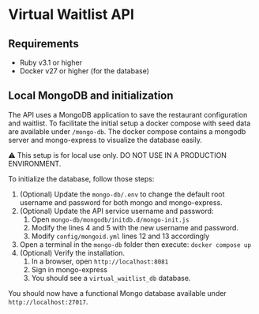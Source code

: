 # Virtual Waitlist API

## Requirements

- Ruby v3.1 or higher
- Docker v27 or higher (for the database)

## Local MongoDB and initialization

The API uses a MongoDB application to save the restaurant configuration and waitlist. To facilitate the initial setup
a docker compose with seed data are available under `/mongo-db`. The docker compose contains a mongodb server and 
mongo-express to visualize the database easily.

⚠️ This setup is for local use only. DO NOT USE IN A PRODUCTION ENVIRONMENT.

To initialize the database, follow those steps:

1. (Optional) Update the `mongo-db/.env` to change the default root username and password for both mongo and mongo-express.
2. (Optional) Update the API service username and password:
   1. Open `mongo-db/mongodb/initdb.d/mongo-init.js`
   2. Modify the lines 4 and 5 with the new username and password.
   3. Modify `config/mongoid.yml` lines 12 and 13 accordingly
3. Open a terminal in the `mongo-db` folder then execute: `docker compose up`
4. (Optional) Verify the installation.
   1. In a browser, open `http://localhost:8081`
   2. Sign in mongo-express
   3. You should see a `virtual_waitlist_db` database.

You should now have a functional Mongo database available under `http://localhost:27017`.
